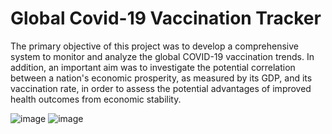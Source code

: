 # Global Covid-19 Vaccination Tracker
The primary objective of this project was to develop a comprehensive system to monitor and analyze the global COVID-19 vaccination trends. In addition, an important aim was to investigate the potential correlation between a nation's economic prosperity, as measured by its GDP, and its vaccination rate, in order to assess the potential advantages of improved health outcomes from economic stability. 

![image](https://user-images.githubusercontent.com/129364286/230008564-1dfa2b75-5ff4-4b2a-b71e-66c86cb17632.png)
![image](https://user-images.githubusercontent.com/129364286/230008706-fe28d073-e455-40be-a0d5-8a64447b2161.png)

